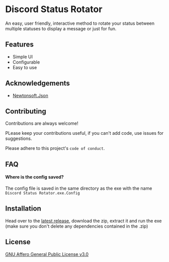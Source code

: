 # Discord Status Rotator

An easy, user friendly, interactive method to rotate your status between multiple statuses to display a message or just for fun.


## Features

- Simple UI
- Configurable
- Easy to use


## Acknowledgements

 - [Newtonsoft.Json](https://www.newtonsoft.com/json)


## Contributing

Contributions are always welcome!

PLease keep your contributions useful, if you can't add code, use issues for suggestions.

Please adhere to this project's `code of conduct`.


## FAQ

#### Where is the config saved?

The config file is saved in the same directory as the exe with the name `Discord Status Rotator.exe.Config`
## Installation

Head over to the [latest release](https://github.com/SuperS123/discord-status-rotator/releases/latest), download the zip, extract it and run the exe (make sure you don't delete any dependencies contained in the .zip)
    
## License

[GNU Affero General Public License v3.0](https://choosealicense.com/licenses/agpl-3.0/)


